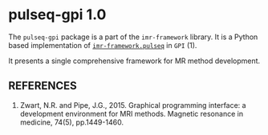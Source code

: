 # pulseq-gpi 1.0

The `pulseq-gpi` package is a part of the `imr-framework` library. It is a Python based implementation of [`imr-framework.pulseq`](https://github.com/imr-framework/imr-framework/tree/master/pulseq) in `GPI` (1).

It presents a single comprehensive framework for MR method development.

## REFERENCES
1. Zwart, N.R. and Pipe, J.G., 2015. Graphical programming interface: a development environment for MRI methods. Magnetic resonance in medicine, 74(5), pp.1449-1460.
